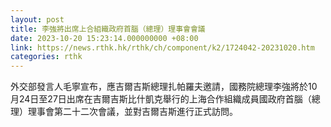 ```yaml
---
layout: post
title: 李強將出席上合組織政府首腦（總理）理事會會議
date: 2023-10-20 15:23:14.000000000 +08:00
link: https://news.rthk.hk/rthk/ch/component/k2/1724042-20231020.htm
categories: rthk
---
```


外交部發言人毛寧宣布，應吉爾吉斯總理扎帕羅夫邀請，國務院總理李強將於10月24日至27日出席在吉爾吉斯比什凱克舉行的上海合作組織成員國政府首腦（總理）理事會第二十二次會議，並對吉爾吉斯進行正式訪問。
